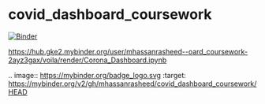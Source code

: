 # covid_dashboard_coursework

[![Binder](https://mybinder.org/badge_logo.svg)](https://mybinder.org/v2/gh/mhassanrasheed/covid_dashboard_coursework/HEAD)

https://hub.gke2.mybinder.org/user/mhassanrasheed--oard_coursework-2ayz3gax/voila/render/Corona_Dashboard.ipynb

.. image:: https://mybinder.org/badge_logo.svg
 :target: https://mybinder.org/v2/gh/mhassanrasheed/covid_dashboard_coursework/HEAD
